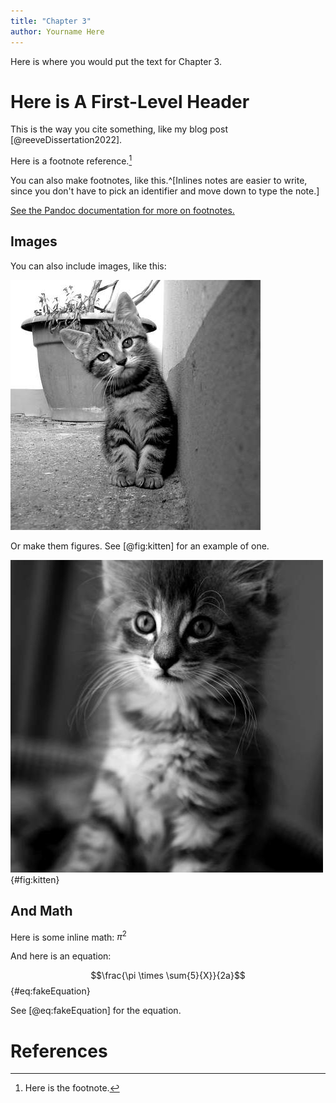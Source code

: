 ```yaml
---
title: "Chapter 3"
author: Yourname Here
---
```


Here is where you would put the text for Chapter 3. 

# Here is A First-Level Header

This is the way you cite something, like my blog post [@reeveDissertation2022]. 

Here is a footnote reference.[^1] 

[^1]: Here is the footnote.

You can also make footnotes, like this.^[Inlines notes are easier to write, since
you don't have to pick an identifier and move down to type the
note.]

[See the Pandoc documentation for more on footnotes.](https://pandoc.org/MANUAL.html#footnotes)

## Images 

You can also include images, like this: 

![A picture of a kitten](images/kitten.jpg)

Or make them figures. See [@fig:kitten] for an example of one. 

![A picture of a kitten](images/kitten2.jpg){#fig:kitten}

## And Math

Here is some inline math: $\pi^2$ 

And here is an equation: 

$$\frac{\pi \times \sum{5}{X}}{2a}$${#eq:fakeEquation}

See [@eq:fakeEquation] for the equation. 

# References


